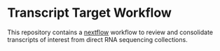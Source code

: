 # Transcript Target Workflow

This repository contains a [nextflow](https://www.nextflow.io/) workflow
to review and consolidate transcripts of interest from direct RNA sequencing collections. 



